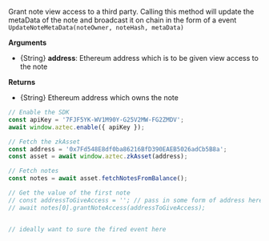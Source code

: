 Grant note view access to a third party. Calling this method will update the metaData of the note and broadcast it on chain in the form of a event `UpdateNoteMetaData(noteOwner, noteHash, metaData)`

__Arguments__
- {String} __address__: Ethereum address which is to be given view access to the note

__Returns__
- {String} Ethereum address which owns the note


```js
// Enable the SDK
const apiKey = '7FJF5YK-WV1M90Y-G25V2MW-FG2ZMDV';
await window.aztec.enable({ apiKey });

// Fetch the zkAsset
const address = '0x7Fd548E8df0ba86216BfD390EAEB5026adCb5B8a';
const asset = await window.aztec.zkAsset(address);

// Fetch notes
const notes = await asset.fetchNotesFromBalance();

// Get the value of the first note
// const addressToGiveAccess = ''; // pass in some form of address here
// await notes[0].grantNoteAccess(addressToGiveAccess);


// ideally want to sure the fired event here
```

